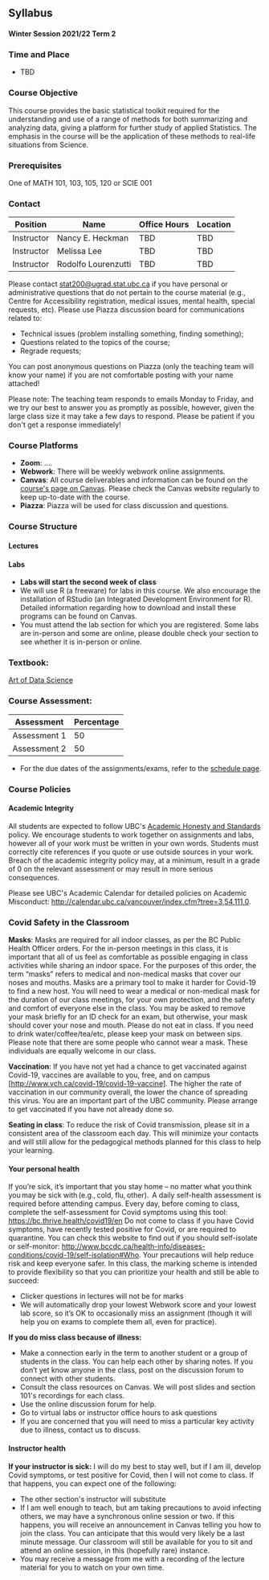 ## Syllabus
#### Winter Session 2021/22 Term 2

### Time and Place
- TBD


### Course Objective
This course provides the basic statistical toolkit required for the understanding and use of a range of methods for both summarizing and analyzing data, giving a platform for further study of applied Statistics. The emphasis in the course will be the application of these methods to real-life situations from Science.

### Prerequisites
One of MATH 101, 103, 105, 120 or SCIE 001

### Contact

|  Position  |         Name        |      Office Hours     | Location |
|------------|---------------------|-----------------------|----------|
| Instructor |   Nancy E. Heckman  |           TBD         |    TBD   |
| Instructor |     Melissa Lee     |           TBD         |    TBD   |
| Instructor | Rodolfo Lourenzutti |           TBD         |    TBD   |


Please contact stat200@ugrad.stat.ubc.ca if you have personal or administrative questions that do not pertain to the course material (e.g., Centre for Accessibility registration, medical issues, mental health, special requests, etc). 
Please use Piazza discussion board for communications related to:

- Technical issues (problem installing something, finding something);
- Questions related to the topics of the course;
- Regrade requests;

You can post anonymous questions on Piazza (only the teaching team will know your name) if you are not comfortable posting with your name attached!

Please note: The teaching team responds to emails Monday to Friday, and we try our best to answer you as promptly as possible, however, given the large class size it may take a few days to respond. Please be patient if you don't get a response immediately!

### Course Platforms
- **Zoom**: ....
- **Webwork**: There will be weekly webwork online assignments.
- **Canvas**: All course deliverables and information can be found on the [course's page on Canvas](https://canvas.ubc.ca/courses/80799). Please check the Canvas website regularly to keep up-to-date with the course.
- **Piazza**: Piazza will be used for class discussion and questions.

### Course Structure

#### Lectures


#### Labs
- **Labs will start the second week of class**
- We will use R (a freeware) for labs in this course. We also encourage the installation of RStudio (an Integrated Development Environment for R). Detailed information regarding how to download and install these programs can be found on Canvas.
- You must attend the lab section for which you are registered. Some labs are in-person and some are online, please double check your section to see whether it is in-person or online. 

### Textbook:
[Art of Data Science](https://bookdown.org/rdpeng/artofdatascience/)

### Course Assessment:

|       Assessment        |  Percentage |
|-------------------------|-------------|
| Assessment 1            |      50     |
| Assessment 2            |      50     |

- For the due dates of the assignments/exams, refer to the [schedule page](schedule.html).

### Course Policies

#### Academic Integrity 
All students are expected to follow UBC's [Academic Honesty and Standards](http://www.calendar.ubc.ca/vancouver/index.cfm?tree=3,286,0,0#15620) policy. We encourage students to work together on assignments and labs, however all of your work must be written in your own words. Students must correctly cite references if you quote or use outside sources in your work. Breach of the academic integrity policy may, at a minimum, result in a grade of 0 on the relevant assessment or may result in more serious consequences. 

Please see UBC's Academic Calendar for detailed policies on Academic Misconduct: http://calendar.ubc.ca/vancouver/index.cfm?tree=3,54,111,0.

### Covid Safety in the Classroom 
**Masks**: Masks are required for all indoor classes, as per the BC Public Health Officer orders. For the in-person meetings in this class, it is important that all of us feel as comfortable as possible engaging in class activities while sharing an indoor space.  For the purposes of this order, the term “masks” refers to medical and non-medical masks that cover our noses and mouths.  Masks are a primary tool to make it harder for Covid-19 to find a new host.  You will need to wear a medical or non-medical mask for the duration of our class meetings, for your own protection, and the safety and comfort of everyone else in the class.  You may be asked to remove your mask briefly for an ID check for an exam, but otherwise, your mask should cover your nose and mouth. Please do not eat in class. If you need to drink water/coffee/tea/etc, please keep your mask on between sips. Please note that there are some people who cannot wear a mask. These individuals are equally welcome in our class. 

**Vaccination**: If you have not yet had a chance to get vaccinated against Covid-19, vaccines are available to you, free, and on campus [http://www.vch.ca/covid-19/covid-19-vaccine]. The higher the rate of vaccination in our community overall, the lower the chance of spreading this virus.  You are an important part of the UBC community. Please arrange to get vaccinated if you have not already done so. 

**Seating in class**: To reduce the risk of Covid transmission, please sit in a consistent area of the classroom each day.  This will minimize your contacts and will still allow for the pedagogical methods planned for this class to help your learning.

#### Your personal health
If you’re sick, it’s important that you stay home – no matter what you think you may be sick with (e.g., cold, flu, other).  
A daily self-health assessment is required before attending campus. Every day, before coming to class, complete the self-assessment for Covid symptoms using this tool: https://bc.thrive.health/covid19/en 
Do not come to class if you have Covid symptoms, have recently tested positive for Covid, or are required to quarantine. You can check this website to find out if you should self-isolate or self-monitor: http://www.bccdc.ca/health-info/diseases-conditions/covid-19/self-isolation#Who. 
Your precautions will help reduce risk and keep everyone safer.  In this class, the marking scheme is intended to provide flexibility so that you can prioritize your health and still be able to succeed: 
- Clicker questions in lectures will not be for marks 
- We will automatically drop your lowest Webwork score and your lowest lab score, so it’s OK to occasionally miss an assignment (though it will help you on exams to complete them all, even for practice). 

**If you do miss class because of illness:** 
- Make a connection early in the term to another student or a group of students in the class.  You can help each other by sharing notes.  If you don’t yet know anyone in the class, post on the discussion forum to connect with other students. 
- Consult the class resources on Canvas.  We will post slides and section 101's recordings for each class.  
- Use the online discussion forum for help.  
- Go to virtual labs or instructor office hours to ask questions
- If you are concerned that you will need to miss a particular key activity due to illness, contact us to discuss. 

#### Instructor health

**If your instructor is sick:** I will do my best to stay well, but if I am ill, develop Covid symptoms, or test positive for Covid, then I will not come to class.  If that happens, you can expect one of the following:
- The other section's instructor will substitute 
- If I am well enough to teach, but am taking precautions to avoid infecting others, we may have a synchronous online session or two.  If this happens, you will receive an announcement in Canvas telling you how to join the class.  You can anticipate that this would very likely be a last minute message.  Our classroom will still be available for you to sit and attend an online session, in this (hopefully rare) instance.  
- You may receive a message from me with a recording of the lecture material for you to watch on your own time.
